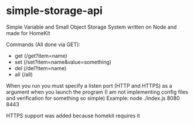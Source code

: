# simple-storage-api

Simple Variable and Small Object Storage System written on Node and made for HomeKit

Commands (All done via GET):
* get (/get?item=name)
* set (/set?item=name&value=something)
* del (/del?item=name)
* all (/all)

When you run you must specify a listen port (HTTP and HTTPS) as a argument when you launch the program (I am not implementing config files and verification for something so simple)
Example: node ./index.js 8080 8443

HTTPS support was added because homekit requires it
